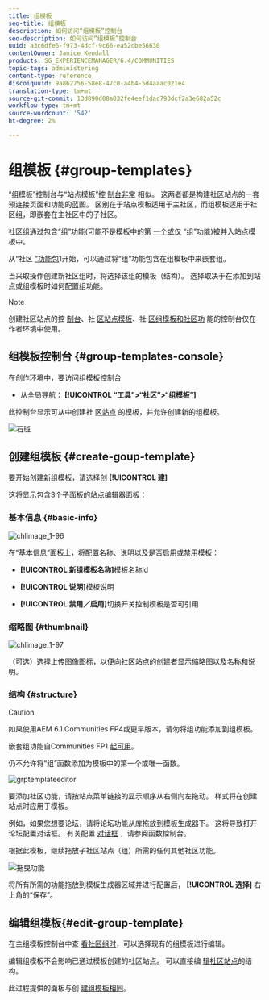 ```yaml
---
title: 组模板
seo-title: 组模板
description: 如何访问“组模板”控制台
seo-description: 如何访问“组模板”控制台
uuid: a3c6dfe6-f973-4dcf-9c66-ea52cbe56630
contentOwner: Janice Kendall
products: SG_EXPERIENCEMANAGER/6.4/COMMUNITIES
topic-tags: administering
content-type: reference
discoiquuid: 9a862756-58e8-47c0-a4b4-5d4aaac021e4
translation-type: tm+mt
source-git-commit: 13d890d08a032fe4eef1dac793dcf2a3e682a52c
workflow-type: tm+mt
source-wordcount: '542'
ht-degree: 2%

---
```



# 组模板 {#group-templates}

“组模板”控制台与“站点模板”控 [制台非常](sites.md) 相似。 这两者都是构建社区站点的一套预连接页面和功能的蓝图。 区别在于站点模板适用于主社区，而组模板适用于社区组，即嵌套在主社区中的子社区。

社区组通过包含“组”功能(可能不是模板中的第 [一个或仅](functions.md#groups-function) “组”功能)被并入站点模板中。

从“社区 [”功能包](deploy-communities.md#latestfeaturepack)1开始，可以通过将“组”功能包含在组模板中来嵌套组。

当采取操作创建新社区组时，将选择该组的模板（结构）。 选择取决于在添加到站点或组模板时如何配置组功能。

>[!NOTE]
>
>创建社区站点的控 [制台](sites-console.md)、社 [区站点模板](sites.md)、社 [区组模板](tools-groups.md)[和社区功](functions.md) 能的控制台仅在作者环境中使用。

## 组模板控制台 {#group-templates-console}

在创作环境中，要访问组模板控制台

* 从全局导航： **[!UICONTROL “工具”>“社区”>“组模板”]**

此控制台显示可从中创建社 [区站点](sites-console.md) 的模板，并允许创建新的组模板。

![石斑](assets/groupstemplate.png)

## 创建组模板 {#create-goup-template}

要开始创建新组模板，请选择创 **[!UICONTROL 建]**

这将显示包含3个子面板的站点编辑器面板：

### 基本信息 {#basic-info}

![chlimage_1-96](assets/chlimage_1-96.png)

在“基本信息”面板上，将配置名称、说明以及是否启用或禁用模板：

* **[!UICONTROL 新组模板名称]**&#x200B;模板名称id

* **[!UICONTROL 说明]**&#x200B;模板说明

* **[!UICONTROL 禁用／启用]**&#x200B;切换开关控制模板是否可引用

### 缩略图 {#thumbnail}

![chlimage_1-97](assets/chlimage_1-97.png)

（可选）选择上传图像图标，以便向社区站点的创建者显示缩略图以及名称和说明。

### 结构 {#structure}

>[!CAUTION]
>
>如果使用AEM 6.1 Communities FP4或更早版本，请勿将组功能添加到组模板。
>
>嵌套组功能自Communities FP1 [起可用](communities.md#latestfeaturepack)。
>
>仍不允许将“组”函数添加为模板中的第一个或唯一函数。

![grptemplateeditor](assets/grptemplateeditor.png)

要添加社区功能，请按站点菜单链接的显示顺序从右侧向左拖动。 样式将在创建站点时应用于模板。

例如，如果您想要论坛，请将论坛功能从库拖放到模板生成器下。 这将导致打开论坛配置对话框。 有关配置 [对话框](functions.md) ，请参阅函数控制台。

根据此模板，继续拖放子社区站点（组）所需的任何其他社区功能。

![拖曳功能](assets/dragfunctions.png)

将所有所需的功能拖放到模板生成器区域并进行配置后， **[!UICONTROL 选择]** 右上角的“保存”。

## 编辑组模板{#edit-group-template}

在主组模板控制台中查 [看社区组时](#group-templates-console)，可以选择现有的组模板进行编辑。

编辑组模板不会影响已通过模板创建的社区站点。 可以直接编 [辑社区站点](sites-console.md#modify-structure)的结构。

此过程提供的面板与创 [建组模板相同](#create-goup-template)。
